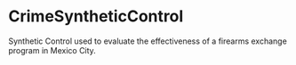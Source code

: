 # CrimeSyntheticControl
Synthetic Control used to evaluate the effectiveness of a firearms exchange program in Mexico City.
